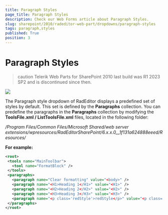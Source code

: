 ```yaml
---
title: Paragraph Styles
page_title: Paragraph Styles
description: Check our Web Forms article about Paragraph Styles.
slug: sharepoint/2010/radeditor-web-part/dropdowns/paragraph-styles
tags: paragraph,styles
published: True
position: 3
---
```


# Paragraph Styles

>caution Telerik Web Parts for SharePoint 2010 last build was R1 2023 SP2 and is discontinued since then.

![](images/DropDowns004.png)

The Paragraph style dropdown of RadEditor displays a predefined set of styles by default. This set is defined by the **Paragraphs** collection. You can predefine the paragraphs in the **Paragraphs** collection by modifying the **ToolsFile.xml / ListToolsFile.xml** files, located in the following folder:

_/Program Files/Common Files/Microsoft Shared/web server extensions/wpresources/RadEditorSharePoint/6.x.x.0__1f131a624888eeed/Resources/_

**For example:**

````XML
<root>
 <tools name="MainToolbar">
   <tool name="FormatBlock" />
 </tools>
 <paragraphs>
   <paragraph name="Clear formatting" value="<body>" />
   <paragraph name="<H1>Heading 1</H1>" value="<H1>" />
   <paragraph name="<H2>Heading 2</H2>" value="<H2>" />
   <paragraph name="<H3>Heading 3</H3>" value="<H3>" />
   <paragraph name="<p class='redStyle'>redStyle</p>" value="<p class='redStyle'>" />
 </paragraphs>
</root>
````

